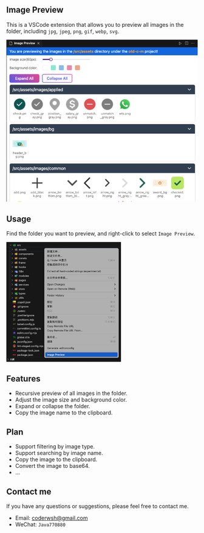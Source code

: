 ## Image Preview

This is a VSCode extension that allows you to preview all images in the folder, including `jpg`, `jpeg`, `png`, `gif`, `webp`, `svg`.

![image-preview](./assets/webview.png)

## Usage

Find the folder you want to preview, and right-click to select `Image Preview`.

<img src="./assets/example.png" alt="image-preview" width="60%" />

## Features

- Recursive preview of all images in the folder.
- Adjust the image size and background color.
- Expand or collapse the folder.
- Copy the image name to the clipboard.

## Plan

- Support filtering by image type.
- Support searching by image name.
- Copy the image to the clipboard.
- Convert the image to base64.
- ...

## Contact me

If you have any questions or suggestions, please feel free to contact me.

- Email: [coderwsh@gmail.com](mailto:coderwsh@gmail.com)
- WeChat: `Java770880`

